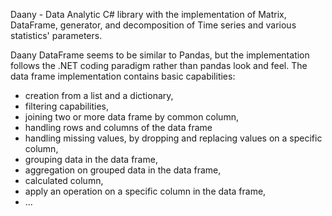 Daany - Data Analytic C# library with the implementation of Matrix, DataFrame, generator, and decomposition of Time series and various statistics' parameters.

Daany DataFrame seems to be similar to Pandas, but the implementation follows the .NET coding paradigm rather than pandas look and feel. The data frame implementation contains basic capabilities:

- creation from a list and a dictionary,
- filtering capabilities,
- joining two or more data frame by common column,
- handling rows and columns of the data frame
- handling missing values, by dropping and replacing values on a specific column,
- grouping data in the data frame,
- aggregation on grouped data in the data frame,
- calculated column,
- apply an operation on a specific column in the data frame,
- ...
